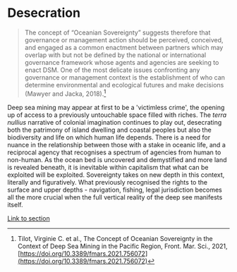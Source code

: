 # Desecration

>The concept of “Oceanian Sovereignty” suggests therefore that governance or management action should be perceived, conceived, and engaged as a common enactment between partners which may overlap with but not be defined by the national or international governance framework whose agents and agencies are seeking to enact DSM. One of the most delicate issues confronting any governance or management context is the establishment of who can determine environmental and ecological futures and make decisions (Mawyer and Jacka, 2018).[^1]

Deep sea mining may appear at first to be a 'victimless crime', the opening up of access to a previously untouchable space filled with riches. The *terra nullius* narrative of colonial imagination continues to play out, desecrating both the patrimony of island dwelling and coastal peoples but also the biodiversity and life on which human life depends. There is a need for nuance in the relationship between those with a stake in oceanic life, and a reciprocal agency that recognises a spectrum of agencies from human to non-human. As the ocean bed is uncovered and demystified and more land is revealed beneath, it is inevitable within capitalism that what can be exploited will be exploited. Sovereignty takes on new depth in this context, literally and figuratively. What previously recognised the rights to the surface and upper depths - navigation, fishing, legal jurisdiction becomes all the more crucial when the full vertical reality of the deep see manifests itself.

[Link to section](https://www.juncture-digital.org/deepmapsbluehumanities/Deep-Maps-Blue-Humanities/Defamiliarisation)

[^1]: Tilot, Virginie C. et al., The Concept of Oceanian Sovereignty in the Context of Deep Sea Mining in the Pacific Region, Front. Mar. Sci., 2021, [https://doi.org/10.3389/fmars.2021.756072](https://doi.org/10.3389/fmars.2021.756072)